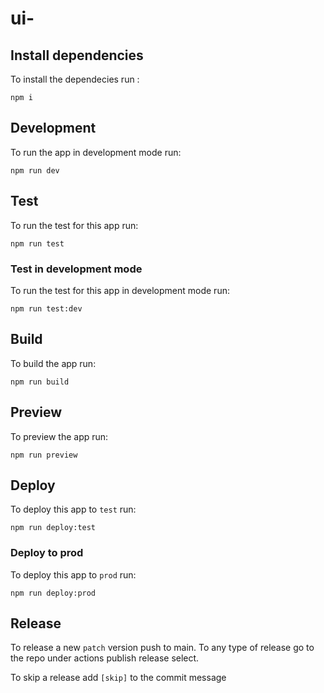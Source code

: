 # ui-<NAME>

## Install dependencies

To install the dependecies run :

```
npm i
```

## Development

To run the app in development mode run:

```
npm run dev
```

## Test

To run the test for this app run:

```
npm run test
```

### Test in development mode

To run the test for this app in development mode run:

```
npm run test:dev
```

## Build

To build the app run:

```
npm run build
```

## Preview

To preview the app run:

```
npm run preview
```

## Deploy

To deploy this app to `test` run:

```
npm run deploy:test
```

### Deploy to prod

To deploy this app to `prod` run:

```
npm run deploy:prod
```


## Release

To release a new `patch` version push to main. To any type of release go to the
repo under actions publish release select.

To skip a release add `[skip]` to the commit message

